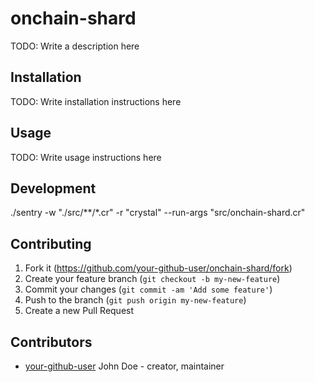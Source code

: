 # onchain-shard

TODO: Write a description here

## Installation

TODO: Write installation instructions here

## Usage

TODO: Write usage instructions here

## Development

./sentry -w "./src/**/*.cr" -r "crystal" --run-args "src/onchain-shard.cr"

## Contributing

1. Fork it (<https://github.com/your-github-user/onchain-shard/fork>)
2. Create your feature branch (`git checkout -b my-new-feature`)
3. Commit your changes (`git commit -am 'Add some feature'`)
4. Push to the branch (`git push origin my-new-feature`)
5. Create a new Pull Request

## Contributors

- [your-github-user](https://github.com/your-github-user) John Doe - creator, maintainer
